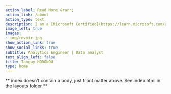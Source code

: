 ```yaml
---
action_label: Read More &rarr;
action_link: /about
action_type: text
description: I am a [Microsoft Certified](https://learn.microsoft.com/api/credentials/share/en-us/UlrichHODONOU-2734/8FF86F9E6BA1D967?sharingId=97DFED54543E5413) Power BI Data Analyst Associate. As an Analytics Engineer, I leverage modern data stack tools like dbt, Airflow, Python and SQL to design, implement, and optimize data models that power dashboards, reports, and advanced analytics. I ensure that business teams can make data-driven decisions efficiently.
image_left: true
images:
- img/revoir.jpg
show_action_link: true
show_social_links: true
subtitle: Analytics Engineer | Data analyst
text_align_left: false
title: Tanguy HODONOU
type: home
---
```


** index doesn't contain a body, just front matter above.
See index.html in the layouts folder **
